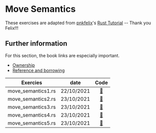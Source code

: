 # Move Semantics

These exercises are adapted from [pnkfelix](https://github.com/pnkfelix)'s [Rust Tutorial](https://pnkfelix.github.io/rust-examples-icfp2014/) -- Thank you Felix!!!

## Further information

For this section, the book links are especially important.

- [Ownership](https://doc.rust-lang.org/book/ch04-01-what-is-ownership.html)
- [Reference and borrowing](https://doc.rust-lang.org/book/ch04-02-references-and-borrowing.html)

| Exercies          | date  | Code |
| :---------------: | :-------: | :---------: |
| move_semantics1.rs | 22/10/2021    | [:link:](./move_semantics1.md) |
| move_semantics2.rs | 23/10/2021    | [:link:](./move_semantics2.md) |
| move_semantics3.rs | 23/10/2021    | [:link:](./move_semantics3.md) |
| move_semantics4.rs | 23/10/2021    | [:link:](./move_semantics4.md) |
| move_semantics5.rs | 23/10/2021    | [:link:](./move_semantics5.md) |